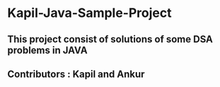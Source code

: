 # Kapil-Java-Sample-Project
## This project consist of solutions of some DSA problems in JAVA
## Contributors : Kapil and Ankur
